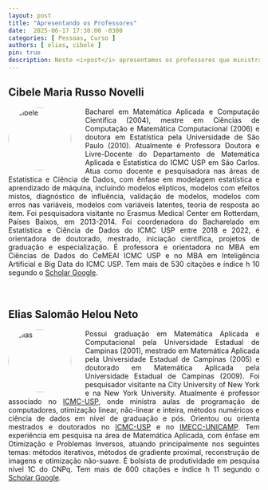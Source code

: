 ```yaml
---
layout: post
title: "Apresentando os Professores"
date:  2025-06-17 17:30:00 -0300
categories: [ Pessoas, Curso ]
authors: [ elias, cibele ]
pin: true
description: Neste <i>post</i> apresentamos os professores que ministrarão as disciplinas do curso de atualização <strong>Estatística e Otimização para Ciência de Dados e Pesquisa Operacional</strong>. Ambos são docentes do <a href='https://www.icmc.usp.br' target="_blank">ICMC-USP</a>.
---
```


## Cibele Maria Russo Novelli
<div>
    <div style='float: left; width: 25%; margin-right: 2em; aspect-ratio: 1/1;'>
        <img src='{{site.url}}/images/Cibele.jpg' style='width:100%; float: left; border-radius:50%;' alt='Cibele'>
    </div>
    <div style='text-align: justify;text-justify: inter-word;'>
Bacharel em Matemática Aplicada e Computação Científica (2004), mestre em Ciências de Computação e Matemática Computacional (2006) e doutora em Estatística pela Universidade de São Paulo (2010). Atualmente é Professora Doutora e Livre-Docente do Departamento de Matemática Aplicada e Estatística do ICMC USP em São Carlos. Atua como docente e pesquisadora nas áreas de Estatística e Ciência de Dados, com ênfase em modelagem estatística e aprendizado de máquina, incluindo modelos elípticos, modelos com efeitos mistos, diagnóstico de influência, validação de modelos, modelos com erros nas variáveis, modelos com variáveis latentes, teoria de resposta ao item. Foi pesquisadora visitante no Erasmus Medical Center em Rotterdam, Países Baixos, em 2013-2014. Foi coordenadora do Bacharelado em Estatística e Ciência de Dados do ICMC USP entre 2018 e 2022, é orientadora de doutorado, mestrado, iniciação científica, projetos de graduação e especialização. É professora e orientadora no MBA em Ciências de Dados do CeMEAI ICMC USP e no MBA em Inteligência Artificial e Big Data do ICMC USP. Tem mais de 530 citações e índice h 10 segundo o <a href='https://scholar.google.com.br/citations?user=nGGeov8AAAAJhl=pt-BR' target="_blank">Scholar Google</a>.
    </div>
</div><br><br>

## Elias Salomão Helou Neto
<div>
    <div style='float: left; width: 25%; margin-right: 2em; aspect-ratio: 1/1;'>
        <img src='{{site.url}}/images/Elias.png' style='width:100%; float: left; border-radius:50%;' alt='Elias'>
    </div>
    <div style='text-align: justify;text-justify: inter-word;'>
        Possui graduação em Matemática Aplicada e Computacional pela Universidade Estadual de Campinas (2001), mestrado em Matemática Aplicada pela Universidade Estadual de Campinas (2005) e doutorado em Matemática Aplicada pela Universidade Estadual de Campinas (2009). Foi pesquisador visitante na City University of New York e na New York University. Atualmente é professor associado no <a href='https://www.icmc.usp.br' target="_blank">ICMC-USP</a>, onde ministra aulas de programação de computadores, otimização linear, não-linear e inteira, métodos numéricos e ciência de dados em nível de graduação e pós. Orientou ou orienta mestrados e doutorados no <a href='https://www.icmc.usp.br' target="_blank">ICMC-USP</a> e no <a href='https://www.ime.unicamp.br' target="_blank">IMECC-UNICAMP</a>. Tem experiência em pesquisa na área de Matemática Aplicada, com ênfase em Otimização e Problemas Inversos, atuando principalmente nos seguintes temas: métodos iterativos, métodos de gradiente proximal, reconstrução de imagens e otimização não-suave. É bolsista de produtividade em pesquisa nível 1C do CNPq. Tem mais de 600 citações e índice h 11 segundo o <a href='https://scholar.google.com/citations?user=GjgcpdAAAAAJ&hl=pt-BR' target="_blank">Scholar Google</a>.
    </div>
</div>
